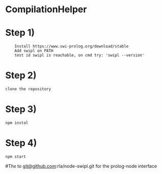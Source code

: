 # CompilationHelper
#
# Step 1)
		Install https://www.swi-prolog.org/download/stable
		Add swipl on PATH
		test id swipl is reachable, on cmd try: 'swipl --version'
# Step 2)
	clone the repository
# Step 3)
	npm instal
# Step 4)
	npm start

#Thx to git@github.com:rla/node-swipl.git for the prolog-node interface